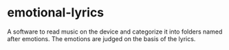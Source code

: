 # emotional-lyrics
A software to read music on the device and categorize it into folders named after emotions. The emotions are judged on the basis of the lyrics.
